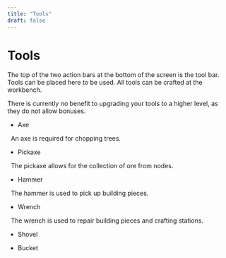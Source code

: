 ```yaml
---
title: "Tools"
draft: false
---
```

# Tools


The top of the two action bars at the bottom of the screen is the tool bar. Tools can be placed here to be used.
All tools can be crafted at the workbench.

There is currently no benefit to upgrading your tools to a higher level, as they do not allow bonuses.

* Axe


  An axe is required for chopping trees.


* Pickaxe


  The pickaxe allows for the collection of ore from nodes.


* Hammer


  The hammer is used to pick up building pieces.


* Wrench


  The wrench is used to repair building pieces and crafting stations.


* Shovel


* Bucket


